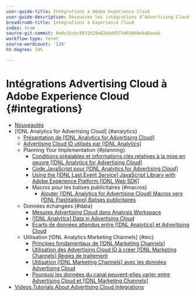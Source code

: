 ```yaml
---
user-guide-title: Intégrations à Adobe Experience Cloud
user-guide-description: Découvrez les intégrations d’Advertising Cloud DSP et d’Advertising Cloud Search à d’autres produits et services Adobe Experience Cloud.
breadcrumb-title: Intégrations à Experience Cloud
index: true
source-git-commit: 0ede15cbc8031b20e82b8dd574469860ebd0aee6
workflow-type: tm+mt
source-wordcount: '129'
ht-degree: 20%

---
```



# Intégrations Advertising Cloud à Adobe Experience Cloud {#integrations}
<!--  and Adobe Experience Platform -->
<!--          + [Append [!DNL Analytics for Advertising Cloud] Macros to [!DNL Google Campaign Manager 360] Ad Tags](/help/integrations/analytics/macros-google-campaign-manager.md) -->

+ [Nouveautés](/help/integrations/home.md)
+ [!DNL Analytics for Advertising Cloud] {#analytics}
   + [Présentation de [!DNL Analytics for Advertising Cloud]](/help/integrations/analytics/overview.md)
   + [Advertising Cloud ID utilisés par [!DNL Analytics]](/help/integrations/analytics/ids.md)
   + Planning Your Implementation {#planning}
      + [Conditions préalables et informations clés relatives à la mise en oeuvre [!DNL Analytics for Advertising Cloud]](/help/integrations/analytics/prerequisites.md)
      + [Code JavaScript pour [!DNL Analytics for Advertising Cloud]](/help/integrations/analytics/javascript.md)
      + [Using the [!DNL Last Event Service] JavaScript Library with Adobe Experience Platform [!DNL Web SDK]](/help/integrations/analytics/web-sdk.md)
      + Macros pour les balises publicitaires {#macros}
         + [Ajouter [!DNL Analytics for Advertising Cloud] Macros vers [!DNL Flashtalking] Balises publicitaires](/help/integrations/analytics/macros-flashtalking.md)
   + Données échangées {#data}
      + [Mesures Advertising Cloud dans Analysis Workspace](/help/integrations/analytics/advertising-cloud-metrics-in-analytics.md)
      + [[!DNL Analytics] Data in Advertising Cloud](/help/integrations/analytics/analytics-data-in-advertising-cloud.md)
      + [Écarts de données attendus entre [!DNL Analytics] et Advertising Cloud](/help/integrations/analytics/data-variances.md)
   + Utilisation [!DNL Analytics Marketing Channels] {#mc}
      + [Principes fondamentaux de [!DNL Marketing Channels]](/help/integrations/analytics/marketing-channels/mc-overview.md)
      + [Utilisation des Advertising Cloud ID à créer [!DNL Marketing Channels] Règles de traitement](/help/integrations/analytics/marketing-channels/mc-ids.md)
      + [Utilisation [!DNL Marketing Channels] avec les données Advertising Cloud](/help/integrations/analytics/marketing-channels/mc-ac-data.md)
      + [Pourquoi les données du canal peuvent-elles varier entre Advertising Cloud et [!DNL Marketing Channels]](/help/integrations/analytics/marketing-channels/mc-data-variances.md)
+ [Videos Tutorials About Advertising Cloud Integrations](https://experienceleague.adobe.com/docs/advertising-cloud-learn/tutorials/overview.html)<!-- rename if the tutorials TOC structure changes -->
